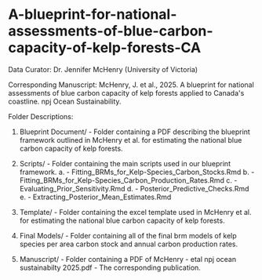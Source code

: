 # A-blueprint-for-national-assessments-of-blue-carbon-capacity-of-kelp-forests-CA
Data Curator: Dr. Jennifer McHenry (University of Victoria)

Corresponding Manuscript: McHenry, J. et al., 2025. A blueprint for national assessments of blue carbon capacity of kelp forests applied to Canada's coastline. npj Ocean Sustainability. 

Folder Descriptions: 

1. Blueprint Document/ - Folder containing a PDF describing the blueprint framework outlined in McHenry et al. for estimating the national blue carbon capacity of kelp forests. 

2. Scripts/ - Folder containing the main scripts used in our blueprint framework.
   a. - Fitting_BRMs_for_Kelp-Species_Carbon_Stocks.Rmd
   b. - Fitting_BRMs_for_Kelp-Species_Carbon_Production_Rates.Rmd
   c. - Evaluating_Prior_Sensitivity.Rmd
   d. - Posterior_Predictive_Checks.Rmd
   e. - Extracting_Posterior_Mean_Estimates.Rmd

3. Template/ - Folder containing the excel template used in McHenry et al. for estimating the national blue carbon capacity of kelp forests.

4. Final Models/ - Folder containing all of the final brm models of kelp species per area carbon stock and annual carbon production rates.

5. Manuscript/ - Folder containing a PDF of McHenry - etal npj ocean sustainabilty 2025.pdf - The corresponding publication.



